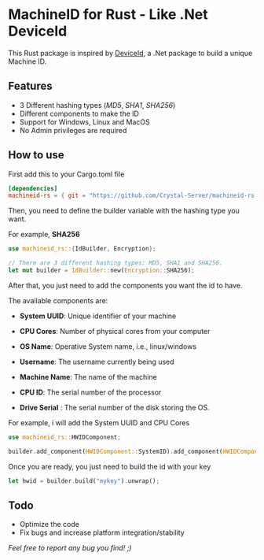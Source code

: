 # MachineID for Rust - Like .Net DeviceId

This Rust package is inspired by [DeviceId](https://github.com/MatthewKing/DeviceId), a .Net package to build a unique Machine ID.

## Features

- 3 Different hashing types (*MD5*, *SHA1*, *SHA256*)
- Different components to make the ID
- Support for Windows, Linux and MacOS
- No Admin privileges are required

## How to use

First add this to your Cargo.toml file

```toml
[dependencies]
machineid-rs = { git = "https://github.com/Crystal-Server/machineid-rs.git" }
```

Then, you need to define the builder variable with the hashing type you want.

For example, **SHA256**
```rust
use machineid_rs::{IdBuilder, Encryption};

// There are 3 different hashing types: MD5, SHA1 and SHA256.
let mut builder = IdBuilder::new(Encryption::SHA256);
```

After that, you just need to add the components you want the id to have.

The available components are:

- **System UUID**: Unique identifier of your machine

- **CPU Cores**: Number of physical cores from your computer

- **OS Name**: Operative System name, i.e., linux/windows

- **Username**: The username currently being used

- **Machine Name**: The name of the machine

- **CPU ID**: The serial number of the processor

- **Drive Serial** : The serial number of the disk storing the OS.

For example, i will add the System UUID and CPU Cores
```rust
use machineid_rs::HWIDComponent;

builder.add_component(HWIDComponent::SystemID).add_component(HWIDComponent::CPUCores);
```

Once you are ready, you just need to build the id with your key

```rust
let hwid = builder.build("mykey").unwrap();
```

## Todo

- Optimize the code
- Fix bugs and increase platform integration/stability

*Feel free to report any bug you find! ;)*
